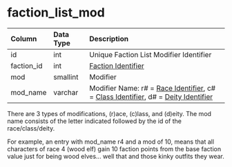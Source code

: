 # faction\_list\_mod

| Column | Data Type | Description |
| :--- | :--- | :--- |
| id | int | Unique Faction List Modifier Identifier |
| faction\_id | int | [Faction Identifier](faction_list.md) |
| mod | smallint | Modifier |
| mod\_name | varchar | Modifier Name: r\# = [Race Identifier](https://eqemu.gitbook.io/server/categories/reference-lists/race-list), c\# = [Class Identifier](https://eqemu.gitbook.io/server/categories/reference-lists/class-list), d\# = [Deity Identifier](https://eqemu.gitbook.io/server/categories/reference-lists/deity-list) |

There are 3 types of modifications, \(r\)ace, \(c\)lass, and \(d\)eity. The mod name consists of the letter indicated followed by the id of the race/class/deity.

For example, an entry with mod\_name r4 and a mod of 10, means that all characters of race 4 \(wood elf\) gain 10 faction points from the base faction value just for being wood elves... well that and those kinky outfits they wear.

